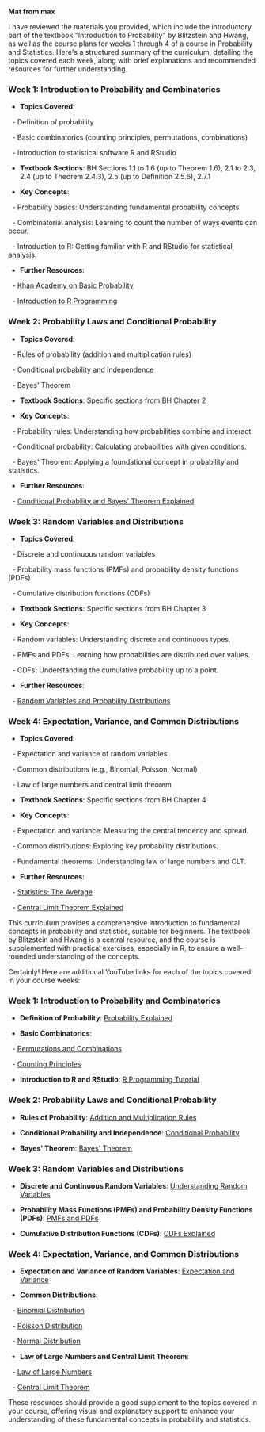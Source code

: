 **Mat from max**

  

I have reviewed the materials you provided, which include the introductory part of the textbook "Introduction to Probability" by Blitzstein and Hwang, as well as the course plans for weeks 1 through 4 of a course in Probability and Statistics. Here's a structured summary of the curriculum, detailing the topics covered each week, along with brief explanations and recommended resources for further understanding.

  

### Week 1: Introduction to Probability and Combinatorics

- **Topics Covered**:

  - Definition of probability

  - Basic combinatorics (counting principles, permutations, combinations)

  - Introduction to statistical software R and RStudio

- **Textbook Sections**: BH Sections 1.1 to 1.6 (up to Theorem 1.6), 2.1 to 2.3, 2.4 (up to Theorem 2.4.3), 2.5 (up to Definition 2.5.6), 2.7.1

- **Key Concepts**:

  - Probability basics: Understanding fundamental probability concepts.

  - Combinatorial analysis: Learning to count the number of ways events can occur.

  - Introduction to R: Getting familiar with R and RStudio for statistical analysis.

- **Further Resources**:

  - [Khan Academy on Basic Probability](https://www.khanacademy.org/math/statistics-probability/probability-library)

  - [Introduction to R Programming](https://www.datacamp.com/courses/free-introduction-to-r)

  

### Week 2: Probability Laws and Conditional Probability

- **Topics Covered**:

  - Rules of probability (addition and multiplication rules)

  - Conditional probability and independence

  - Bayes' Theorem

- **Textbook Sections**: Specific sections from BH Chapter 2

- **Key Concepts**:

  - Probability rules: Understanding how probabilities combine and interact.

  - Conditional probability: Calculating probabilities with given conditions.

  - Bayes' Theorem: Applying a foundational concept in probability and statistics.

- **Further Resources**:

  - [Conditional Probability and Bayes' Theorem Explained](https://www.youtube.com/watch?v=HZGCoVF3YvM)

  

### Week 3: Random Variables and Distributions

- **Topics Covered**:

  - Discrete and continuous random variables

  - Probability mass functions (PMFs) and probability density functions (PDFs)

  - Cumulative distribution functions (CDFs)

- **Textbook Sections**: Specific sections from BH Chapter 3

- **Key Concepts**:

  - Random variables: Understanding discrete and continuous types.

  - PMFs and PDFs: Learning how probabilities are distributed over values.

  - CDFs: Understanding the cumulative probability up to a point.

- **Further Resources**:

  - [Random Variables and Probability Distributions](https://www.khanacademy.org/math/statistics-probability/random-variables-stats-library)

  

### Week 4: Expectation, Variance, and Common Distributions

- **Topics Covered**:

  - Expectation and variance of random variables

  - Common distributions (e.g., Binomial, Poisson, Normal)

  - Law of large numbers and central limit theorem

- **Textbook Sections**: Specific sections from BH Chapter 4

- **Key Concepts**:

  - Expectation and variance: Measuring the central tendency and spread.

  - Common distributions: Exploring key probability distributions.

  - Fundamental theorems: Understanding law of large numbers and CLT.

- **Further Resources**:

  - [Statistics: The Average](https://www.youtube.com/watch?v=jmqZG6roVqU)

  - [Central Limit Theorem Explained](https://www.youtube.com/watch?v=YAlJCEDH2uY)

  

This curriculum provides a comprehensive introduction to fundamental concepts in probability and statistics, suitable for beginners. The textbook by Blitzstein and Hwang is a central resource, and the course is supplemented with practical exercises, especially in R, to ensure a well-rounded understanding of the concepts.  
  
Certainly! Here are additional YouTube links for each of the topics covered in your course weeks:

  

### Week 1: Introduction to Probability and Combinatorics

- **Definition of Probability**: [Probability Explained](https://www.youtube.com/watch?v=uzkc-qNVoOk)

- **Basic Combinatorics**: 

  - [Permutations and Combinations](https://www.youtube.com/watch?v=GlcnxUlrtek)

  - [Counting Principles](https://www.youtube.com/watch?v=8idr1WZ1A7Q)

- **Introduction to R and RStudio**: [R Programming Tutorial](https://www.youtube.com/watch?v=_V8eKsto3Ug)

  

### Week 2: Probability Laws and Conditional Probability

- **Rules of Probability**: [Addition and Multiplication Rules](https://www.youtube.com/watch?v=wgLUDw8eLB4)

- **Conditional Probability and Independence**: [Conditional Probability](https://www.youtube.com/watch?v=H02B3aMNKzE)

- **Bayes' Theorem**: [Bayes' Theorem](https://www.youtube.com/watch?v=HZGCoVF3YvM)

  

### Week 3: Random Variables and Distributions

- **Discrete and Continuous Random Variables**: [Understanding Random Variables](https://www.youtube.com/watch?v=sEte4hXEgJ8)

- **Probability Mass Functions (PMFs) and Probability Density Functions (PDFs)**: [PMFs and PDFs](https://www.youtube.com/watch?v=Fvi9A_tEmXQ)

- **Cumulative Distribution Functions (CDFs)**: [CDFs Explained](https://www.youtube.com/watch?v=YXLVjCKVP7U)

  

### Week 4: Expectation, Variance, and Common Distributions

- **Expectation and Variance of Random Variables**: [Expectation and Variance](https://www.youtube.com/watch?v=7eh4d6sabA0)

- **Common Distributions**: 

  - [Binomial Distribution](https://www.youtube.com/watch?v=8idr1WZ1A7Q)

  - [Poisson Distribution](https://www.youtube.com/watch?v=Fk02TW6reiA)

  - [Normal Distribution](https://www.youtube.com/watch?v=rzFX5NWojp0)

- **Law of Large Numbers and Central Limit Theorem**: 

  - [Law of Large Numbers](https://www.youtube.com/watch?v=VpuN8vCQ--M)

  - [Central Limit Theorem](https://www.youtube.com/watch?v=YAlJCEDH2uY)

  

These resources should provide a good supplement to the topics covered in your course, offering visual and explanatory support to enhance your understanding of these fundamental concepts in probability and statistics.